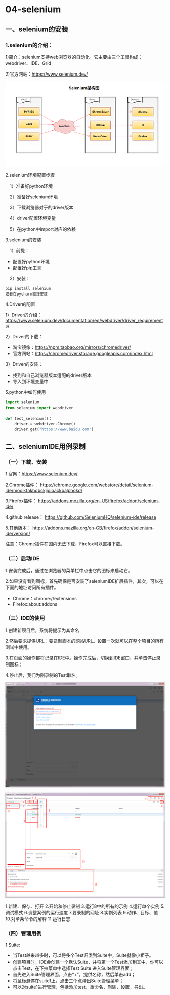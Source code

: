 # 04-selenium
##  一、selenium的安装
### 1.selenium的介绍：
1)简介：selenium支持web浏览器的自动化。它主要由三个工具构成：webdriver、IDE、Grid

2)官方网站：https://www.selenium.dev/

![selenium](https://github.com/tete1987/picture_resource/blob/master/selenium/selenium1.png)

2.selenium环境配置步骤

&emsp;1）准备好python环境

&emsp;2）准备好selenium环境

&emsp;3）下载浏览器对于的driver版本

&emsp;4）driver配置环境变量

&emsp;5）在python中import对应的依赖

3.selenium的安装

&emsp;1）前提：
- 配置好python环境
- 配置好pip工具

&emsp;2）安装：
```
pip install selenium
或者在pycharm直接安装
```
4.Driver的配置

1）Driver的介绍：https://www.selenium.dev/documentation/en/webdriver/driver_requirements/

2）Driver的下载：
- 淘宝镜像：https://npm.taobao.org/mirrors/chromedriver/
- 官方网站：https://chromedriver.storage.googleapis.com/index.html

3）Driver的安装：
- 找到和自己浏览器版本适配的driver版本
- 导入到环境变量中

5.python中如何使用
```python
import selenium
from selenium import webdriver

def test_selenium()：
    driver = webdriver.Chrome()
    driver.get("https://www.baidu.com")

```

## 二、seleniumIDE用例录制
### （一）下载、安装
1.官网：https://www.selenium.dev/

2.Chrome插件：
https://chrome.google.com/webstore/detail/selenium-ide/mooikfakhdbckjjdioackbalphokd/

3.Firefox插件：
https://addons.mozilla.org/en-US/firefox/addon/selenium-ide/

4.github release：
https://github.com/SeleniumHQ/selenium-ide/release

5.其他版本：
https://addons.mazilla.org/en-GB/firefox/addon/selenium-ide/version/

注意：Chrome插件在国内无法下载，Firefox可以直接下载。

### （二）启动IDE
1.安装完成后，通过在浏览器的菜单栏中点击它的图标来启动它。

2.如果没有看到图标，首先确保是否安装了seleniumIDE扩展插件，其次，可以在下面的地址访问所有插件。
- Chrome：chrome://extensions
- Firefox:about:addons

### （三）IDE的使用
1.创建新项目后，系统将提示为其命名

2.然后要求提供URL：要录制脚本的网站URL。设置一次就可以在整个项目的所有测试中使用。

3.在页面的操作都将记录在IDE中。操作完成后，切换到IDE窗口，并单击停止录制图标；

4.停止后，我们为刚录制的Test取名。

![seleniumIDE1](https://github.com/tete1987/picture_resource/blob/master/selenium/seleniumIDE1.png)

![seleniumIDE2](https://github.com/tete1987/picture_resource/blob/master/selenium/seleniumIDE2.png)

1.新建、保存、打开
2.开始和停止录制
3.运行8中的所有的示例
4.运行单个实例
5.调试模式
6.调整案例的运行速度
7.要录制的网址
8.实例列表
9.动作、目标、值
10.对单条命令的解释
11.运行日志

### （四）管理用例
1.Suite:
- 当Test越来越多时，可以将多个Test归类到Suite中，Suite就像小柜子。
- 创建项目时，IDE会创建一个默认Suite，并将第一个Test添加到其中，你可以点击Test，在下拉菜单中选择Test Suite 进入Suite管理界面；
- 首先进入Suite管理界面，点击“+”，提供名称，然后单击add；
- 将鼠标悬停在suite1上，点击三个点弹出Suite管理菜单；
- 可以对suite1进行管理，包括添加test，重命名，删除，设置，导出。

